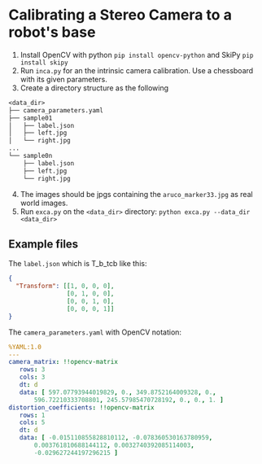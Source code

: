# Calibrating a Stereo Camera to a robot's base
1. Install OpenCV with python `pip install opencv-python` and SkiPy `pip install skipy`
2. Run `inca.py` for an the intrinsic camera calibration. Use a chessboard with its given parameters.
3. Create a directory structure as the following
```txt
<data_dir>
├── camera_parameters.yaml
├── sample01
│   ├── label.json
│   ├── left.jpg
│   └── right.jpg
...
└── sample0n
    ├── label.json
    ├── left.jpg
    └── right.jpg
```
4. The images should be jpgs containing the `aruco_marker33.jpg` as real world images.
5. Run `exca.py` on the `<data_dir>` directory: `python exca.py --data_dir <data_dir>`


## Example files
The `label.json` which is T_b_tcb like this:
```json
{
  "Transform": [[1, 0, 0, 0],
                [0, 1, 0, 0],
                [0, 0, 1, 0],
                [0, 0, 0, 1]]
}
```

The `camera_parameters.yaml` with OpenCV notation:
```yaml
%YAML:1.0
---
camera_matrix: !!opencv-matrix
   rows: 3
   cols: 3
   dt: d
   data: [ 597.07793944019829, 0., 349.8752164009328, 0.,
       596.72210333708801, 245.57985470728192, 0., 0., 1. ]
distortion_coefficients: !!opencv-matrix
   rows: 1
   cols: 5
   dt: d
   data: [ -0.015110855828810112, -0.078360530163780959,
       0.003761810688144112, 0.0032740392085114003,
       -0.029627244197296215 ]
```

